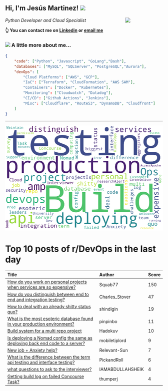 <!--
**jmartinezl/jmartinezl** is a ✨ _special_ ✨ repository because its `README.md` (this file) appears on your GitHub profile.

Here are some ideas to get you started:

- 🔭 I’m currently working on ...
- 🌱 I’m currently learning ...
- 👯 I’m looking to collaborate on ...
- 🤔 I’m looking for help with ...
- 💬 Ask me about ...
- 📫 How to reach me: ...
- 😄 Pronouns: ...
- ⚡ Fun fact: ...
-->

<h2>Hi, I'm Jesús Martinez! <img src="https://media.giphy.com/media/WUlplcMpOCEmTGBtBW/giphy.gif" width="30"> </h2>
<img align='right' src="https://media.giphy.com/media/NytMLKyiaIh6VH9SPm/giphy.gif" width="120">
<p><em>Python Developer and Cloud Specialist
</em></p>

**👆 You can contact me on [Linkedin](https://www.linkedin.com/in/jes%C3%BAs-martinez-2b7b10104/) or [email me](mailto:jesus.mtz.lorenzo@gmail.com)**

### <img src="https://media.giphy.com/media/VgCDAzcKvsR6OM0uWg/giphy.gif" width="50"> A little more about me...  

```json
{
    "code": ["Python", "Javascript", "GoLang","Bash"],
    "databases": ["MySQL", "SQLServer", "PostgreSQL","Aurora"],
    "devOps": [
        "Cloud Platforms": ["AWS", "GCP"],
        "IaC": ["Terraform", "CloudFormation", "AWS SAM"],
        "Containers": ["Docker", "Kubernetes"],
        "Monitoring": ["Cloudwatch", "Datadog"],
        "CI/CD": ["Github Actions", "Jenkins"],
        "Misc": ["Cloudflare", "Route53", "DynamoDB", "Cloudfront"]
    ]
}
```
---

![Wordcloud](./cloud.png)

# Top 10 posts of r/DevOps in the last day

| Title | Author | Score |
|:---|:---|:---|
| [How do you work on personal projects when services are so expensive?](https://www.reddit.com/r/devops/comments/xzk63q/how_do_you_work_on_personal_projects_when/) | Squab77 | 150 |
| [How do you distinguish between end to end and integration testing?](https://www.reddit.com/r/devops/comments/xztk9a/how_do_you_distinguish_between_end_to_end_and/) | Charles_Stover | 47 |
| [How to deal with an already shitty status quo?](https://www.reddit.com/r/devops/comments/y0bzon/how_to_deal_with_an_already_shitty_status_quo/) | shindigin | 19 |
| [What is the most esoteric database found in your production environment?](https://www.reddit.com/r/devops/comments/y01yke/what_is_the_most_esoteric_database_found_in_your/) | pinpinbo | 11 |
| [Build system for a multi repo project](https://www.reddit.com/r/devops/comments/y05xdi/build_system_for_a_multi_repo_project/) | Hadokuv | 10 |
| [Is deploying a Nomad config the same as deploying back end code to a server?](https://www.reddit.com/r/devops/comments/y06ua3/is_deploying_a_nomad_config_the_same_as_deploying/) | mobiletiplord | 9 |
| [New job + Anxiety help?](https://www.reddit.com/r/devops/comments/xzo0zy/new_job_anxiety_help/) | Relevant-Sun | 7 |
| [What is the difference between the term api testing and interface testing?](https://www.reddit.com/r/devops/comments/xzqfkg/what_is_the_difference_between_the_term_api/) | PickandRoll | 6 |
| [what questions to ask to the interviewer?](https://www.reddit.com/r/devops/comments/xzrwfb/what_questions_to_ask_to_the_interviewer/) | IAMABDULLAHSHEIK | 4 |
| [Getting build log on failed Concourse Task?](https://www.reddit.com/r/devops/comments/xzygqd/getting_build_log_on_failed_concourse_task/) | thumperj | 4 |
